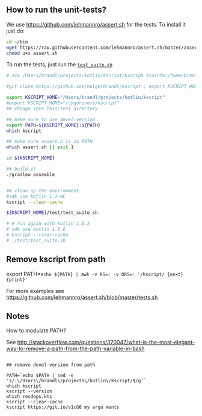 ## How to run the unit-tests?


We use https://github.com/lehmannro/assert.sh for the tests. To install it just do:


```bash
cd ~/bin
wget https://raw.githubusercontent.com/lehmannro/assert.sh/master/assert.sh
chmod u+x assert.sh
```




To run the tests, just run the [`test_suite.sh`](test_suite.sh)
```bash
# scp /Users/brandl/projects/kotlin/kscript/kscript bioinfo:/home/brandl/bin/test/kscript/kscript

#git clone https://github.com/holgerbrandl/kscript ; export KSCRIPT_HOME=$(pwd)/kscript

export KSCRIPT_HOME="/Users/brandl/projects/kotlin/kscript"
#export KSCRIPT_HOME="/cygdrive/z/kscript"
## change into this/test directory

## make sure to use devel-version
export PATH=${KSCRIPT_HOME}:${PATH}
which kscript

## make sure assert.h is in PATH
which assert.sh || exit 1

cd ${KSCRIPT_HOME}

## build it
./gradlew assemble


## clean up the environment
#sdk use kotlin 1.1-RC
kscript --clear-cache

${KSCRIPT_HOME}/test/test_suite.sh

# # run again with kotlin 1.0.X
# sdk use kotlin 1.0.6
# kscript --clear-cache
# ./test/test_suite.sh
```

## Remove kscript from path
export PATH=`echo ${PATH} | awk -v RS=: -v ORS=: '/kscript/ {next} {print}'`


For more examples see https://github.com/lehmannro/assert.sh/blob/master/tests.sh

## Notes

How to modulate PATH?

See http://stackoverflow.com/questions/370047/what-is-the-most-elegant-way-to-remove-a-path-from-the-path-variable-in-bash

```

## remove devel version from path

PATH=`echo $PATH | sed -e 's/:\/Users\/brandl\/projects\/kotlin\/kscript/$/g'`
which kscript
kscript --version
which resdeps.kts
kscript --clear-cache
kscript https://git.io/v1cG6 my argu ments 

```
